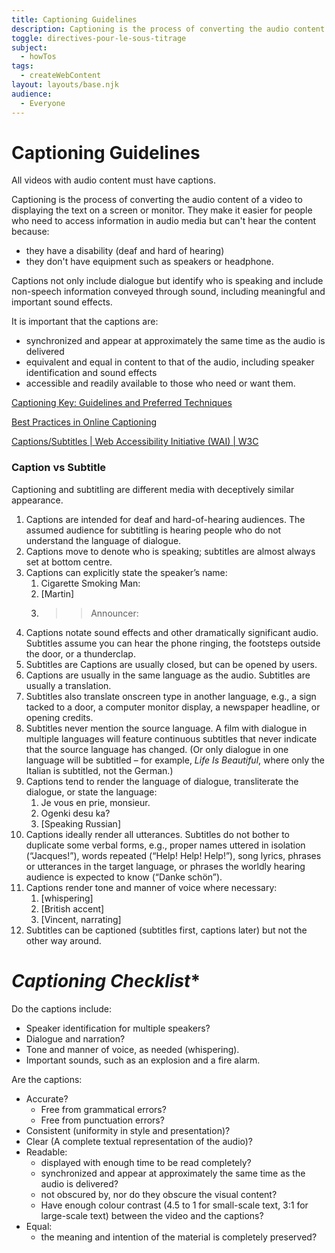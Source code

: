 ```yaml
---
title: Captioning Guidelines
description: Captioning is the process of converting the audio content of a video to displaying the text on a screen or monitor
toggle: directives-pour-le-sous-titrage
subject:
  - howTos
tags:
  - createWebContent
layout: layouts/base.njk
audience:
  - Everyone
---
```


# **Captioning Guidelines**
All videos with audio content must have captions.

Captioning is the process of converting the audio content of a video to displaying the text on a screen or monitor. They make it easier for people who need to access information in audio media but can't hear the content because:

- they have a disability (deaf and hard of hearing)
- they don't have equipment such as speakers or headphone.

Captions not only include dialogue but identify who is speaking and include non-speech information conveyed through sound, including meaningful and important sound effects.

It is important that the captions are:

- synchronized and appear at approximately the same time as the audio is delivered
- equivalent and equal in content to that of the audio, including speaker identification and sound effects
- accessible and readily available to those who need or want them.

[Captioning Key: Guidelines and Preferred Techniques](http://www.captioningkey.org/)

[Best Practices in Online Captioning](http://joeclark.org/access/captioning/bpoc/)

[Captions/Subtitles | Web Accessibility Initiative (WAI) | W3C](https://www.w3.org/WAI/media/av/captions/)

### **Caption vs Subtitle**
Captioning and subtitling are different media with deceptively similar appearance.

1. Captions are intended for deaf and hard-of-hearing audiences. The assumed audience for subtitling is hearing people who do not understand the language of dialogue.
1. Captions move to denote who is speaking; subtitles are almost always set at bottom centre.
1. Captions can explicitly state the speaker’s name:
   1. Cigarette Smoking Man:
   1. [Martin]
   1. >> Announcer:
1. Captions notate sound effects and other dramatically significant audio. Subtitles assume you can hear the phone ringing, the footsteps outside the door, or a thunderclap.
1. Subtitles are Captions are usually closed, but can be opened by users.
1. Captions are usually in the same language as the audio. Subtitles are usually a translation.
1. Subtitles also translate onscreen type in another language, e.g., a sign tacked to a door, a computer monitor display, a newspaper headline, or opening credits.
1. Subtitles never mention the source language. A film with dialogue in multiple languages will feature continuous subtitles that never indicate that the source language has changed. (Or only dialogue in one language will be subtitled – for example, *Life Is Beautiful*, where only the Italian is subtitled, not the German.)
1. Captions tend to render the language of dialogue, transliterate the dialogue, or state the language:
   1. Je vous en prie, monsieur.
   1. Ogenki desu ka?
   1. [Speaking Russian]
1. Captions ideally render all utterances. Subtitles do not bother to duplicate some verbal forms, e.g., proper names uttered in isolation (“Jacques!”), words repeated (“Help! Help! Help!”), song lyrics, phrases or utterances in the target language, or phrases the worldly hearing audience is expected to know (“Danke schön”).
1. Captions render tone and manner of voice where necessary:
   1. [whispering]
   1. [British accent]
   1. [Vincent, narrating]
1. Subtitles can be captioned (subtitles first, captions later) but not the other way around.

# *Captioning Checklist**
Do the captions include:

- Speaker identification for multiple speakers?
- Dialogue and narration?
- Tone and manner of voice, as needed (whispering).
- Important sounds, such as an explosion and a fire alarm.

Are the captions:

- Accurate?
  - Free from grammatical errors?
  - Free from punctuation errors?
- Consistent (uniformity in style and presentation)?
- Clear (A complete textual representation of the audio)?
- Readable:
  - displayed with enough time to be read completely?
  - synchronized and appear at approximately the same time as the audio is delivered?
  - not obscured by, nor do they obscure the visual content?
  - Have enough colour contrast (4.5 to 1 for small-scale text, 3:1 for large-scale text) between the video and the captions?
- Equal:
  - the meaning and intention of the material is completely preserved?


